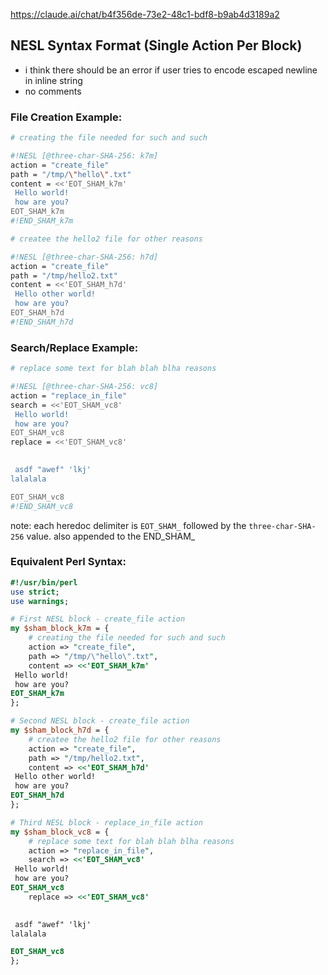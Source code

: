 
https://claude.ai/chat/b4f356de-73e2-48c1-bdf8-b9ab4d3189a2

## NESL Syntax Format (Single Action Per Block)

- i think there should be an error if user tries to encode escaped newline in inline string
- no comments

### File Creation Example:

```sh [nesl]
# creating the file needed for such and such

#!NESL [@three-char-SHA-256: k7m]
action = "create_file"
path = "/tmp/\"hello\".txt"
content = <<'EOT_SHAM_k7m'
 Hello world!
 how are you?
EOT_SHAM_k7m
#!END_SHAM_k7m

# createe the hello2 file for other reasons

#!NESL [@three-char-SHA-256: h7d]
action = "create_file"
path = "/tmp/hello2.txt"
content = <<'EOT_SHAM_h7d'
 Hello other world!
 how are you?
EOT_SHAM_h7d
#!END_SHAM_h7d
```

### Search/Replace Example:

```sh [nesl]
# replace some text for blah blah blha reasons

#!NESL [@three-char-SHA-256: vc8]
action = "replace_in_file"
search = <<'EOT_SHAM_vc8'
 Hello world!
 how are you?
EOT_SHAM_vc8
replace = <<'EOT_SHAM_vc8'

   
 asdf "awef" 'lkj'
lalalala 

EOT_SHAM_vc8
#!END_SHAM_vc8
```

note: each heredoc delimiter is `EOT_SHAM_` followed by the `three-char-SHA-256` value. also appended to the END_SHAM_


### Equivalent Perl Syntax:

```perl
#!/usr/bin/perl
use strict;
use warnings;

# First NESL block - create_file action
my $sham_block_k7m = {
    # creating the file needed for such and such
    action => "create_file",
    path => "/tmp/\"hello\".txt",
    content => <<'EOT_SHAM_k7m'
 Hello world!
 how are you?
EOT_SHAM_k7m
};

# Second NESL block - create_file action
my $sham_block_h7d = {
    # createe the hello2 file for other reasons
    action => "create_file",
    path => "/tmp/hello2.txt",
    content => <<'EOT_SHAM_h7d'
 Hello other world!
 how are you?
EOT_SHAM_h7d
};

# Third NESL block - replace_in_file action
my $sham_block_vc8 = {
    # replace some text for blah blah blha reasons
    action => "replace_in_file",
    search => <<'EOT_SHAM_vc8'
 Hello world!
 how are you?
EOT_SHAM_vc8
    replace => <<'EOT_SHAM_vc8'

   
 asdf "awef" 'lkj'
lalalala 

EOT_SHAM_vc8
};
```
